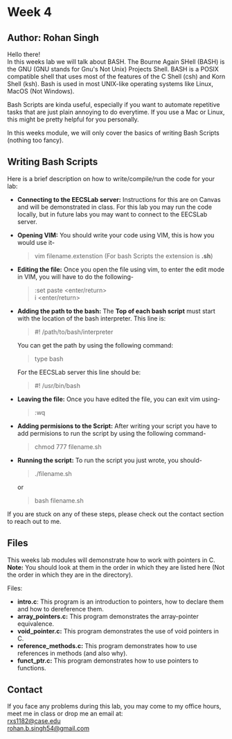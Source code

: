 # Week 4 
## Author: Rohan Singh  

Hello there!  
In this weeks lab we will talk about BASH. The Bourne Again SHell (BASH) is the GNU (GNU stands for Gnu's Not Unix) Projects Shell. BASH is a POSIX compatible shell that uses most of the features of the C Shell (csh) and Korn Shell (ksh). Bash is used in most UNIX-like operating systems like Linux, MacOS (Not Windows).  

Bash Scripts are kinda useful, especially if you want to automate repetitive tasks that are just plain annoying to do everytime. If you use a Mac or Linux, this might be pretty helpful for you personally.  

In this weeks module, we will only cover the basics of writing Bash Scripts (nothing too fancy). 


## Writing Bash Scripts
Here is a brief description on how to write/compile/run the code for your lab: 
  - **Connecting to the EECSLab server:** Instructions for this are on Canvas and will be demonstrated in class. For this lab you may run the code locally, but in future labs you may want to connect to the EECSLab server.    
  - **Opening VIM:** You should write your code using VIM, this is how you would use it-
    > vim filename.extenstion (For bash Scripts the extension is **.sh**)   
  - **Editing the file:** Once you open the file using vim, to enter the edit mode in VIM, you will have to do the following-  
    > :set paste <enter/return>  
    > i <enter/return>    
  - **Adding the path to the bash:** The **Top of each bash script** must start with the location of the bash interpreter. This line is:  
    > #! /path/to/bash/interpreter  

    You can get the path by using the following command:  
    > type bash  

    For the EECSLab server this line should be:  
    > #! /usr/bin/bash  
  - **Leaving the file:** Once you have edited the file, you can exit vim using-  
    > <esc>  
    > :wq  
  - **Adding permisions to the Script:** After writing your script you have to add permisions to run the script by using the following command-    
    > chmod 777 filename.sh    
  - **Running the script:** To run the script you just wrote, you should-  
    > ./filename.sh  

    or 
    > bash filename.sh    

If you are stuck on any of these steps, please check out the contact section to reach out to me.  

## Files
This weeks lab modules will demonstrate how to work with pointers in C.  
**Note:** You should look at them in the order in which they are listed here (Not the order in which they are in the directory).  

Files:
  - **intro.c**: This program is an introduction to pointers, how to declare them and how to dereference them.  
  - **array_pointers.c:** This program demonstrates the array-pointer equivalence.  
  - **void_pointer.c:** This program demonstrates the use of void pointers in C.  
  - **reference_methods.c:** This program demonstrates how to use references in methods (and also why).  
  - **funct_ptr.c:** This program demonstrates how to use pointers to functions.  



## Contact
If you face any problems during this lab, you may come to my office hours, meet me in class or drop me an email at:  
rxs1182@case.edu  
rohan.b.singh54@gmail.com
